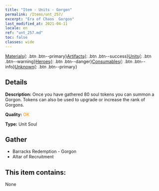 ```yaml
---
title: "Item - Units - Gorgon"
permalink: /Items/unt_257/
excerpt: "Era of Chaos  Gorgon"
last_modified_at: 2021-04-11
locale: en
ref: "unt_257.md"
toc: false
classes: wide
---
```

 [Materials](/Items/){: .btn .btn--primary}[Artifacts](/Items/Artifacts/){: .btn .btn--success}[Units](/Items/Units/){: .btn .btn--warning}[Heroes](/Items/Heroes/){: .btn .btn--danger}[Consumables](/Items/Consumables/){: .btn .btn--info}[Unknown](/Items/Unknown/){: .btn .btn--primary}

## Details
 **Description:** Once you have gathered 80 soul tokens you can summon a Gorgon. Tokens can also be used to upgrade or increase the rank of Gorgons.

 **Quality:** <span style="color: #FF8C00">OK</span>

 **Type:** Unit Soul

## Gather

*    Barracks Redemption - Gorgon 
*    Altar of Recruitment 

## This item contains:

  None

